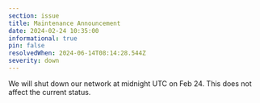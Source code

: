 ```yaml
---
section: issue
title: Maintenance Announcement
date: 2024-02-24 10:35:00
informational: true
pin: false
resolvedWhen: 2024-06-14T08:14:28.544Z
severity: down
---
```


We will shut down our network at midnight UTC on Feb 24. This does not affect the current status.
